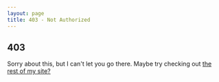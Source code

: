 ```yaml
---
layout: page
title: 403 - Not Authorized
---
```


## 403
Sorry about this, but I can't let you go there. Maybe try checking out [the rest
of my site?](https://harlanhaskins.com)
